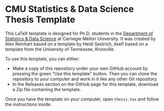 # CMU Statistics & Data Science Thesis Template

This LaTeX template is designed for Ph.D. students in the [Department of
Statistics & Data
Science](https://www.cmu.edu/dietrich/statistics-datascience/index.html) at
Carnegie Mellon University. It was created by Alex Reinhart based on a template
by Heidi Sestrich, itself based on a template from the University of Tennessee,
Knoxville.

To use this template, you can either:

- Make a copy of this repository under your own GitHub account by pressing the
  green "Use this template" button. Then you can clone the repository to your
  computer and work in it like any other Git repository.
- In the Releases section on the GitHub page for this template, download a Zip
  file containing the template.

Once you have the template on your computer, open `thesis.tex` and follow the
instructions inside.
